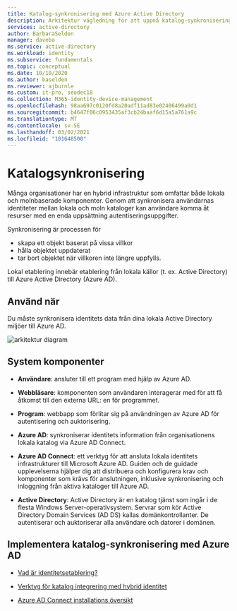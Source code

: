 ```yaml
---
title: Katalog-synkronisering med Azure Active Directory
description: Arkitektur vägledning för att uppnå katalog-synkronisering med Azure Active Directory.
services: active-directory
author: BarbaraSelden
manager: daveba
ms.service: active-directory
ms.workload: identity
ms.subservice: fundamentals
ms.topic: conceptual
ms.date: 10/10/2020
ms.author: baselden
ms.reviewer: ajburnle
ms.custom: it-pro, seodec18
ms.collection: M365-identity-device-management
ms.openlocfilehash: 98aa697c0120fd8a20adf11ad83e02406499a0d1
ms.sourcegitcommit: b4647f06c0953435af3cb24baaf6d15a5a761a9c
ms.translationtype: MT
ms.contentlocale: sv-SE
ms.lasthandoff: 03/02/2021
ms.locfileid: "101648500"
---
```

# <a name="directory-synchronization"></a>Katalogsynkronisering

Många organisationer har en hybrid infrastruktur som omfattar både lokala och molnbaserade komponenter. Genom att synkronisera användarnas identiteter mellan lokala och moln kataloger kan användare komma åt resurser med en enda uppsättning autentiseringsuppgifter. 

Synkronisering är processen för 

* skapa ett objekt baserat på vissa villkor
* hålla objektet uppdaterat
* tar bort objektet när villkoren inte längre uppfylls. 

Lokal etablering innebär etablering från lokala källor (t. ex. Active Directory) till Azure Active Directory (Azure AD). 

## <a name="use-when"></a>Använd när

Du måste synkronisera identitets data från dina lokala Active Directory miljöer till Azure AD.

![arkitektur diagram](./media/authentication-patterns/dir-sync-auth.png)

## <a name="components-of-system"></a>System komponenter

* **Användare**: ansluter till ett program med hjälp av Azure AD.

* **Webbläsare**: komponenten som användaren interagerar med för att få åtkomst till den externa URL: en för programmet.

* **Program**: webbapp som förlitar sig på användningen av Azure AD för autentisering och auktorisering.

* **Azure AD**: synkroniserar identitets information från organisationens lokala katalog via Azure AD Connect. 

* **Azure AD Connect**: ett verktyg för att ansluta lokala identitets infrastrukturer till Microsoft Azure AD. Guiden och de guidade upplevelserna hjälper dig att distribuera och konfigurera krav och komponenter som krävs för anslutningen, inklusive synkronisering och inloggning från aktiva kataloger till Azure AD. 

* **Active Directory**: Active Directory är en katalog tjänst som ingår i de flesta Windows Server-operativsystem. Servrar som kör Active Directory Domain Services (AD DS) kallas domänkontrollanter. De autentiserar och auktoriserar alla användare och datorer i domänen.

## <a name="implement-directory-synchronization-with-azure-ad"></a>Implementera katalog-synkronisering med Azure AD

* [Vad är identitetsetablering?](../cloud-sync/what-is-provisioning.md) 

* [Verktyg för katalog integrering med hybrid identitet](../hybrid/plan-hybrid-identity-design-considerations-tools-comparison.md) 

* [Azure AD Connect installations översikt](../hybrid/how-to-connect-install-roadmap.md)